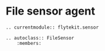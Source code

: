 # File sensor agent

```{eval-rst}
.. currentmodule:: flytekit.sensor

.. autoclass:: FileSensor
    :members:

```
